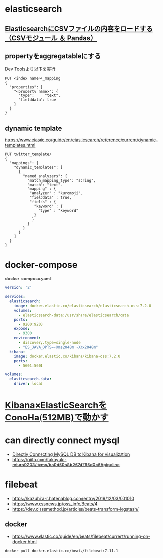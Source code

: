 # elasticsearch
## [ElasticsearchにCSVファイルの内容をロードする（CSVモジュール ＆ Pandas）](https://kazuhira-r.hatenablog.com/entry/2020/01/01/012853)

## propertyをaggregatableにする
Dev Toolsより以下を実行
```
PUT <index name>/_mapping
{
  "properties": {
    "<property name>": { 
      "type":     "text",
      "fielddata": true
    }
  }
}
```
## dynamic template
https://www.elastic.co/guide/en/elasticsearch/reference/current/dynamic-templates.html

```
PUT twitter_template/
{
  "mappings": {
    "dynamic_templates": [
      {
        "named_analyzers": {
          "match_mapping_type": "string",
          "match": "text",
          "mapping" : {
           "analyzer" : "kuromoji",
           "fielddata" : true,
           "fields" : {
             "keyword" : {
               "type" : "keyword"
             }
            }
          }
        }
      }
    ]
  }
}
```

# docker-compose
docker-compose.yaml 
```yaml
version: '2'

services:
  elasticsearch:
    image: docker.elastic.co/elasticsearch/elasticsearch-oss:7.2.0
    volumes:
      - elasticsearch-data:/usr/share/elasticsearch/data
    ports:
      - 9200:9200
    expose:
      - 9300
    environment:
      - discovery.type=single-node
      - "ES_JAVA_OPTS=-Xms2048m -Xmx2048m"
  kibana:
    image: docker.elastic.co/kibana/kibana-oss:7.2.0
    ports:
      - 5601:5601

volumes:
  elasticsearch-data:
    driver: local
```

# [Kibana×ElasticSearchをConoHa(512MB)で動かす](https://country-dev.hatenablog.com/entry/2017/09/25/000759)

# can directly connect mysql
- [Directly Connecting MySQL DB to Kibana for visualization](https://discuss.elastic.co/t/directly-connecting-mysql-db-to-kibana-for-visualization/239982)
- https://qiita.com/takayuki-miura0203/items/ba9d59a8b267d785d0c6#pipeline

# filebeat
- https://kazuhira-r.hatenablog.com/entry/2019/12/03/001010
- https://www.ossnews.jp/oss_info/Beats/4
- https://dev.classmethod.jp/articles/beats-transform-logstash/

## docker
- https://www.elastic.co/guide/en/beats/filebeat/current/running-on-docker.html
```
docker pull docker.elastic.co/beats/filebeat:7.11.1
```

<!--stackedit_data:
eyJoaXN0b3J5IjpbODMzODgxOTU4LC0zOTA3OTgxNjcsMjEyMz
MzMjEyLDMyMjI5NjAwLC04MDAxNDMwNjgsLTE1NDQzMjQxNThd
fQ==
-->